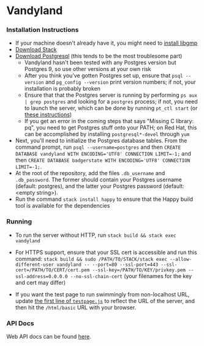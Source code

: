 Vandyland
===============

### Installation Instructions

  * If your machine doesn't already have it, you might need to [install libgmp](http://www.mathemagix.org/www/mmdoc/doc/html/external/gmp.en.html)
  * [Download Stack](https://docs.haskellstack.org/en/stable/README/)
  * [Download Postgresql](https://www.postgresql.org/download/) (this tends to be the most troublesome part)
    * Vandyland hasn't been tested with any Postgres version but Postgres 9, so use other versions at your own risk
    * After you think you've gotten Postgres set up, ensure that `psql --version` and `pg_config --version` print version numbers; if not, your installation is probably broken
    * Ensure that that the Postgres server is running by performing `ps aux | grep postgres` and looking for a `postgres` process; if not, you need to launch the server, which can be done by running `pt_ctl start` (or [these instructions](https://www.postgresql.org/docs/9.1/static/server-start.html))
    * If you get an error in the coming steps that says "Missing C library: pq", you need to get Postgres stuff onto your PATH; on Red Hat, this can be accomplished by installing `postgresql*-devel` through `yum`
  * Next, you'll need to initialize the Postgres database tables.  From the command prompt, run `psql --username=postgres` and then `CREATE DATABASE vandyland WITH ENCODING='UTF8' CONNECTION LIMIT=-1;` and then `CREATE DATABASE badgerstate WITH ENCODING='UTF8' CONNECTION LIMIT=-1;`.
  * At the root of the repository, add the files `.db_username` and `.db_password`.  The former should contain your Postgres username (default: postgres), and the latter your Postgres password (default: \<empty string>).
  * Run the command `stack install happy` to ensure that the Happy build tool is available for the dependencies

### Running

  * To run the server without HTTP, run `stack build && stack exec vandyland`

  * For HTTPS support, ensure that your SSL cert is accessible and run this command: `stack build && sudo /PATH/TO/STACK/stack exec --allow-different-user vandyland -- --port=80 --ssl-port=443 --ssl-cert=/PATH/TO/CERT/cert.pem --ssl-key=/PATH/TO/KEY/privkey.pem --ssl-address=0.0.0.0 --no-ssl-chain-cert` (your filenames for the key and cert may differ)

  * If you want the test page to run swimmingly from non-localhost URL, update [the first line of `testpage.js`](https://github.com/TheBizzle/Vandyland/blob/master/html/basic/testpage.js#L1) to reflect the URL of the server, and then hit the `/html/basic` URL with your browser.

### API Docs

Web API docs can be found [here](https://github.com/TheBizzle/Vandyland/wiki/Web-API).
